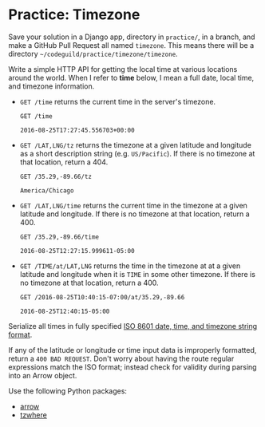 # Practice: Timezone

Save your solution in a Django app, directory in `practice/`, in a branch, and make a GitHub Pull Request all named `timezone`.
This means there will be a directory `~/codeguild/practice/timezone/timezone`.

Write a simple HTTP API for getting the local time at various locations around the world.
When I refer to **time** below, I mean a full date, local time, and timezone information.

*   `GET /time` returns the current time in the server's timezone.

    ```
    GET /time

    2016-08-25T17:27:45.556703+00:00
    ```

*   `GET /LAT,LNG/tz` returns the timezone at a given latitude and longitude as a short description string (e.g. `US/Pacific`).
    If there is no timezone at that location, return a 404.

    ```
    GET /35.29,-89.66/tz

    America/Chicago
    ```

*   `GET /LAT,LNG/time` returns the current time in the timezone at a given latitude and longitude.
    If there is no timezone at that location, return a 400.

    ```
    GET /35.29,-89.66/time

    2016-08-25T12:27:15.999611-05:00
    ```

*   `GET /TIME/at/LAT,LNG` returns the time in the timezone at at a given latitude and longitude when it is `TIME` in some other timezone.
    If there is no timezone at that location, return a 400.

    ```
    GET /2016-08-25T10:40:15-07:00/at/35.29,-89.66

    2016-08-25T12:40:15-05:00
    ```

Serialize all times in fully specified [ISO 8601 date, time, and timezone string format](http://arrow.readthedocs.io/en/latest/#arrow.arrow.Arrow.isoformat).

If any of the latitude or longitude or time input data is improperly formatted, return a `400 BAD REQUEST`.
Don't worry about having the route regular expressions match the ISO format; instead check for validity during parsing into an Arrow object.

Use the following Python packages:

* [arrow](http://arrow.readthedocs.io/en/latest/)
* [tzwhere](https://github.com/pegler/pytzwhere)
